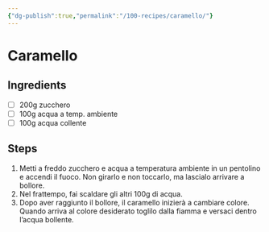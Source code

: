```yaml
---
{"dg-publish":true,"permalink":"/100-recipes/caramello/"}
---
```


# Caramello
## Ingredients
- [ ] 200g zucchero
- [ ] 100g acqua a temp. ambiente
- [ ] 100g acqua collente
## Steps
1. Metti a freddo zucchero e acqua a temperatura ambiente in un pentolino e accendi il fuoco. Non girarlo e non toccarlo, ma lascialo arrivare a bollore. 
2. Nel frattempo, fai scaldare gli altri 100g di acqua.
3. Dopo aver raggiunto il bollore, il caramello inizierà a cambiare colore. Quando arriva al colore desiderato toglilo dalla fiamma e versaci dentro l’acqua bollente.
